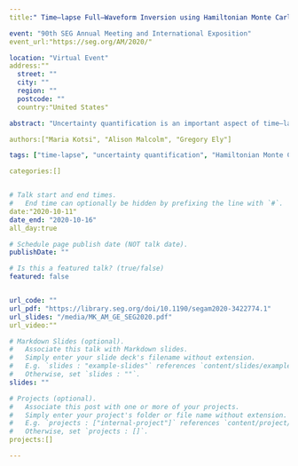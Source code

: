 ```yaml
---
title:" Time–lapse Full–Waveform Inversion using Hamiltonian Monte Carlo: A proof of concept"

event: "90th SEG Annual Meeting and International Exposition"
event_url:"https://seg.org/AM/2020/"

location: "Virtual Event"
address:""
  street: ""
  city: ""
  region: ""
  postcode: ""
  country:"United States"

abstract: "Uncertainty quantification is an important aspect of time–lapse imaging and is typically done using Bayesian inference. Traditional random–walk sampling methods are slow to converge and they fail to efficiently explore the high dimensional space that must be characterized in time-lapse imaging. We propose the use of a local acoustic Helmholtz solver for an efficient time–lapse Hamiltonian Monte Carlo (HMC) inversion. Using a local acoustic solver offers the advantage of quick and local gradient computations. Our numerical models demonstrate the robustness of the method over the Metropolis–Hastings algorithm, and set up the path towards non–linear uncertainty quantification of high dimensional velocity models. To our knowledge this is the first direct comparison of Metropolis–Hastings and HMC on a seismic example."

authors:["Maria Kotsi", "Alison Malcolm", "Gregory Ely"]

tags: ["time-lapse", "uncertainty quantification", "Hamiltonian Monte Carlo", "FWI"]

categories:[]


# Talk start and end times.
#   End time can optionally be hidden by prefixing the line with `#`.
date:"2020-10-11"
date_end: "2020-10-16"
all_day:true

# Schedule page publish date (NOT talk date).
publishDate: ""

# Is this a featured talk? (true/false)
featured: false


url_code: ""
url_pdf: "https://library.seg.org/doi/10.1190/segam2020-3422774.1"
url_slides: "/media/MK_AM_GE_SEG2020.pdf"
url_video:""

# Markdown Slides (optional).
#   Associate this talk with Markdown slides.
#   Simply enter your slide deck's filename without extension.
#   E.g. `slides : "example-slides"` references `content/slides/example-slides.md`.
#   Otherwise, set `slides : ""`.
slides: ""

# Projects (optional).
#   Associate this post with one or more of your projects.
#   Simply enter your project's folder or file name without extension.
#   E.g. `projects : ["internal-project"]` references `content/project/deep-learning/index.md`.
#   Otherwise, set `projects : []`.
projects:[]

---
```








